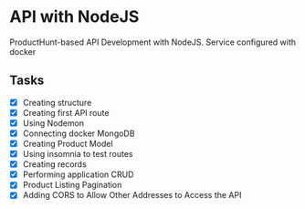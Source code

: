 # API with NodeJS #

ProductHunt-based API Development with NodeJS. Service configured with docker

## Tasks ##

- [x] Creating structure
- [x] Creating first API route
- [x] Using Nodemon
- [x] Connecting docker MongoDB
- [x] Creating Product Model
- [x] Using insomnia to test routes
- [x] Creating records
- [x] Performing application CRUD
- [x] Product Listing Pagination
- [x] Adding CORS to Allow Other Addresses to Access the API
